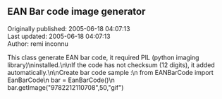 ## EAN Bar code image generator  
Originally published: 2005-06-18 04:07:13  
Last updated: 2005-06-18 04:07:13  
Author: remi inconnu  
  
This class generate EAN bar code, it required PIL (python imaging library)\ninstalled.\n\nIf the code has not checksum (12 digits), it added automatically.\n\nCreate bar code sample :\n   from EANBarCode import EanBarCode\n   bar = EanBarCode()\n   bar.getImage("9782212110708",50,"gif")